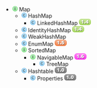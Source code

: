 * ![I] Map
    * ![C] HashMap
        * ![C] LinkedHashMap ![4]
    * ![C] IdentityHashMap ![4]
    * ![C] WeakHashMap
    * ![C] EnumMap ![5]
    * ![I] SortedMap
        * ![I] NavigableMap ![6]
            * ![C] TreeMap
    * ![C] Hashtable ![0]
        * ![C] Properties ![0]

[C]: images/classTypeJavaClass.png
[I]: images/classTypeInterface.png
[0]: images/j0.png
[4]: images/j4.png
[5]: images/j5.png
[6]: images/j6.png